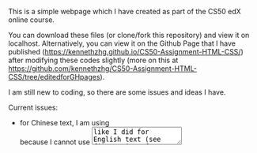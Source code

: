 This is a simple webpage which I have created as part of the CS50 edX online course.

You can download these files (or clone/fork this repository) and view it on localhost.
Alternatively, you can view it on the Github Page that I have published (https://kennethzhg.github.io/CS50-Assignment-HTML-CSS/) after modifying these codes slightly (more on this at https://github.com/kennethzhg/CS50-Assignment-HTML-CSS/tree/editedforGHpages).

I am still new to coding, so there are some issues and ideas I have.

Current issues:
- for Chinese text, I am using <div> because I cannot use <textarea> like I did for English text (see first point of 'Past Issues' below), as <textarea> does not support {writing-mode} (I want to present the Chinese text in the vertical-rl fashion i.e. top-to-bottom and right-to-left). Unfortunately, as a result, the text will overflow if I input longer quotes (see 'Ideas' below). I am still seeking a solution e.g. auto-scaling font-size according to text length such that they fit within the <div> dimensions.
- there are some inconsistencies in the Chinese font. This is beyond me as I am not the creator of the font package.
  
Ideas:
- event-triggered display of random Sage's Quote. Currently available event is on page loading only (<body onload>). I'm considering other alternative events: every 24 hours since last visit or every midnight UTC+8.

Past issues:
- text size do not auto-fit the div dimensions (my intended div height is between the top and bottom strings of the bamboo scroll). This will cause text to overflow if I input longer quotes (see 'Ideas' below). Partly resolved by using <textarea> with the 'readonly' attribute instead of <div> to contain the English text (but not the Chinese text as explained in 'Current Issues'). Instead of overflow, long text can now be displayed in the scrollable text box. Woohoo!
- elements did not scale according to screen size, and thus website was not mobile-friendly. Resolved by changing values for {height: } and {width: } from px to vw (viewport width).
- at some point, zooming in caused the divs containing the texts to be displaced from their intended positions. Resolved by adding {position: relative; top: vw; right: vw} to shift the elements around relative to one another and also in conformity with the viewpoint.
  - attempted to insert a button with an onclick event so that user can get new randomly generated quote on demand, but somehow it doesn't work as I have also coded <body> with the onload event (<body onload>). Resolved the issue by opting for <button onclick> and not <body onload>.
